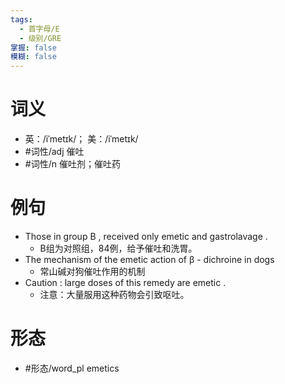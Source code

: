 ```yaml
---
tags:
  - 首字母/E
  - 级别/GRE
掌握: false
模糊: false
---
```

# 词义
- 英：/iˈmetɪk/； 美：/iˈmetɪk/
- #词性/adj  催吐
- #词性/n  催吐剂；催吐药
# 例句
- Those in group B , received only emetic and gastrolavage .
	- B组为对照组，84例，给予催吐和洗胃。
- The mechanism of the emetic action of β - dichroine in dogs
	- 常山碱对狗催吐作用的机制
- Caution : large doses of this remedy are emetic .
	- 注意：大量服用这种药物会引致呕吐。
# 形态
- #形态/word_pl emetics

